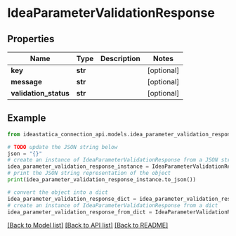 # IdeaParameterValidationResponse


## Properties

Name | Type | Description | Notes
------------ | ------------- | ------------- | -------------
**key** | **str** |  | [optional] 
**message** | **str** |  | [optional] 
**validation_status** | **str** |  | [optional] 

## Example

```python
from ideastatica_connection_api.models.idea_parameter_validation_response import IdeaParameterValidationResponse

# TODO update the JSON string below
json = "{}"
# create an instance of IdeaParameterValidationResponse from a JSON string
idea_parameter_validation_response_instance = IdeaParameterValidationResponse.from_json(json)
# print the JSON string representation of the object
print(idea_parameter_validation_response_instance.to_json())

# convert the object into a dict
idea_parameter_validation_response_dict = idea_parameter_validation_response_instance.to_dict()
# create an instance of IdeaParameterValidationResponse from a dict
idea_parameter_validation_response_from_dict = IdeaParameterValidationResponse.from_dict(idea_parameter_validation_response_dict)
```
[[Back to Model list]](../README.md#documentation-for-models) [[Back to API list]](../README.md#documentation-for-api-endpoints) [[Back to README]](../README.md)


